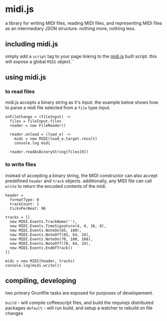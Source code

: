 # midi.js

a library for writing MIDI files, reading MIDI files, and representing MIDI files as an intermediary JSON structure. nothing more, nothing less.

## including midi.js

simply add a `script` tag to your page linking to the [midi.js](https://github.com/catshirt/midi.js/blob/master/dist/midi.js) built script. this will expose a global `MIDI` object.``

## using midi.js

### to read files

midi.js accepts a binary string as it's input. the example below shows how to parse a midi file selected from a `file` type input.

```
onFileChange = (fileInput) ->
  files = fileInput.files
  reader = new FileReader()

  reader.onload = (load_e) ->
    midi = new MIDI(load_e.target.result)
    console.log midi

  reader.readAsBinaryString(files[0])
```

### to write files

instead of accepting a binary string, the MIDI constructor can also accept predefined `header` and `track` objects. additionally, any MIDI file can call `write` to return the encoded contents of the midi.

```
header =
  formatType: 0
  trackCount: 1
  ticksPerBeat: 96

tracks = [[
  new MIDI.Events.TrackName(''),
  new MIDI.Events.TimeSignature(4, 4, 36, 8),
  new MIDI.Events.NoteOn(65, 100),
  new MIDI.Events.NoteOff(65, 64, 24),
  new MIDI.Events.NoteOn(70, 100, 168),
  new MIDI.Events.NoteOff(70, 64, 24),
  new MIDI.Events.EndOfTrack()
]]

midi = new MIDI(header, tracks)
console.log(midi.write())
```

## compiling, developing

two primary Gruntfile tasks are exposed for purposes of developement.

`build` - will compile coffeescript files, and build the requirejs distributed packages
`default` - will run build, and setup a watcher to rebuild on file changes